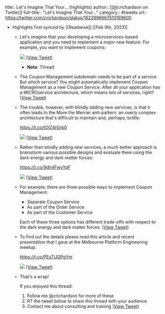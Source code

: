title:: Let's Imagine That Your... (highlights)
author:: [[@crichardson on Twitter]]
full-title:: "Let's Imagine That Your..."
category:: #tweets
url:: https://twitter.com/crichardson/status/1622996667510169600

- Highlights first synced by [[Readwise]] [[Feb 9th, 2023]]
	- Let's imagine that your developing a microservices-based application and you need to implement a major new feature. For example, you want to implement coupons: 
	  
	  ![](https://pbs.twimg.com/media/FoYK3fTXoAAJr9p.png) ([View Tweet](https://twitter.com/crichardson/status/1622996667510169600))
		- **Note**: Thread
	- The Coupon Management subdomain needs to be part of a service.
	  But which service?
	  You might automatically implement Coupon Management as a new Coupon Service.
	  After all your application has a MICROservice architecture, which means lots of services, right? ([View Tweet](https://twitter.com/crichardson/status/1622996669775155201))
	- The trouble, however, with blindly adding new services, is that it often leads to the More the Merrier anti-pattern: an overly complex architecture that's difficult to maintain and, perhaps, brittle.
	  
	  https://t.co/tOIZ4rGrb0 
	  
	  ![](https://pbs.twimg.com/media/FoYK39xXsAYU9J_.jpg) ([View Tweet](https://twitter.com/crichardson/status/1622996675739496455))
	- Rather than blindly adding new services, a much better approach is brainstorm various possible designs and evaluate them using the dark energy and dark matter forces: 
	  
	  https://t.co/9dh4FwyYqF 
	  
	  ![](https://pbs.twimg.com/media/FoYK4W9XsAoLMkm.jpg) ([View Tweet](https://twitter.com/crichardson/status/1622996682337136643))
	- For example, there are three possible ways to implement Coupon Management:
	  
	  * Separate Coupon Service
	  * As part of the Order Service
	  * As part of the Customer Service
	  
	  Each of these three options has different trade-offs with respect to the dark energy and dark matter forces. ([View Tweet](https://twitter.com/crichardson/status/1622996684773945351))
	- To find out the details please read this article and recent presentation that I gave at the Melbourne Platform Engineering meetup.
	  
	  https://t.co/PEsTUQPgYm 
	  
	  ![](https://pbs.twimg.com/media/FoYK44QXEAAXDTp.jpg) ([View Tweet](https://twitter.com/crichardson/status/1622996692864798731))
	- That's a wrap!
	  
	  If you enjoyed this thread:
	  
	  1. Follow me @crichardson for more of these
	  2. RT the tweet below to share this thread with your audience
	  3. Contact me about consulting and training ([View Tweet](https://twitter.com/crichardson/status/1622996695771492352))